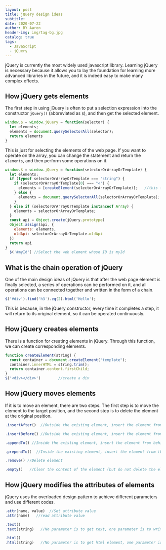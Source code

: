 ```yaml
---
layout: post
title: jQuery design ideas
subtitle:
date: 2020-07-22
author: BY Aaron
header-img: img/tag-bg.jpg
catalog: true
tags:
  - JavaScript
  - jQuery
---
```

jQuery is currently the most widely used javascript library. Learning jQuery is necessary because it allows you to lay the foundation for learning more advanced libraries in the future, and it is indeed easy to make many complex effects.

## How jQuery gets elements 

The first step in using jQuery is often to put a selection expression into the constructor `jQuery()` (abbreviated as `$`), and then get the selected element.

```javascript
window.$ = window.jQuery = function(selector) {
  let elements;
  elements = document.querySelectorAll(selector);
  return elements
}
```

This is just for selecting the elements of the web page. If you want to operate on the array, you can change the statement and return the `elements`, and then perform some operations on it.

```javascript
window.$ = window.jQuery = function(selectorOrArrayOrTemplate) {
  let elements;
  if (typeof selectorOrArrayOrTemplate === "string") {
    if (selectorOrArrayOrTemplate[0] === "<") {
      elements = [createElement(selectorOrArrayOrTemplate)];   //this function we don't achieve in here, it will be complete next
    } else {
      elements = document.querySelectorAll(selectorOrArrayOrTemplate);
    }
  } else if (selectorOrArrayOrTemplate instanceof Array) {
    elements = selectorOrArrayOrTemplate;
  }
  const api = Object.create(jQuery.prototype)
  Object.assign(api, {
    elements: elements,
    oldApi: selectorOrArrayOrTemplate.oldApi
  })
  return api
}
  $('#myId') //Select the web element whose ID is myId
```

## What is the chain operation of jQuery

One of the main design ideas of jQuery is that after the web page element is finally selected, a series of operations can be performed on it, and all operations can be connected together and written in the form of a chain.

```javascript
$('#div').find('h3').eq(2).html('Hello');
```

This is because, in the jQuery constructor, every time it completes a step, it will return to its original element, so it can be operated continuously.

## How jQuery creates elements

There is a function for creating elements in jQuery. Through this function, we can create corresponding elements.

```javascript
function createElement(string) {
  const container = document.createElement("template");
  container.innerHTML = string.trim();
  return container.content.firstChild;
}
$('<div></div>')        //create a div
```

## How jQuery moves elements

If it is to move an element, there are two steps. The first step is to move the element to the target position, and the second step is to delete the element at the original position.

```javascript
.insertAfter()  //Outside the existing element, insert the element from behind

.insertBefore() //Outside the existing element, insert the element from the front

.appendTo() //Inside the existing element, insert the element from behind

.prependTo()  //Inside the existing element, insert the element from the front

.remove() //Delete element

.empty()   //Clear the content of the element (but do not delete the element)
```

## How jQuery modifies the attributes of elements

jQuery uses the overloaded design pattern to achieve different parameters and use different codes.

```javascript
.attr(name, value)  //Set attribute value
.attr(name)   //read attribute value

.text()
.text(string)   //No parameter is to get text, one parameter is to write text

.html()
.html(string)   //No parameter is to get html element, one parameter is to write html element
```